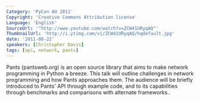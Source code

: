 ```yaml
---
Category: 'PyCon AU 2011'
Copyright: 'Creative Commons Attribution license'
Language: 'English'
SourceUrl: '"http://www.youtube.com/watch?v=ZCW41URyqAQ"'
ThumbnailUrl: 'http://i.ytimg.com/vi/ZCW41URyqAQ/hqdefault.jpg'
date: '2011-08-22'
speakers: [Christopher Davis]
tags: [api, network, pants]
---
```

Pants (pantsweb.org) is an open source library that aims to make network
programming in Python a breeze. This talk will outline challenges in network
programming and how Pants approaches them. The audience will be briefly
introduced to Pants' API through example code, and to its capabilities through
benchmarks and comparisons with alternate frameworks..

